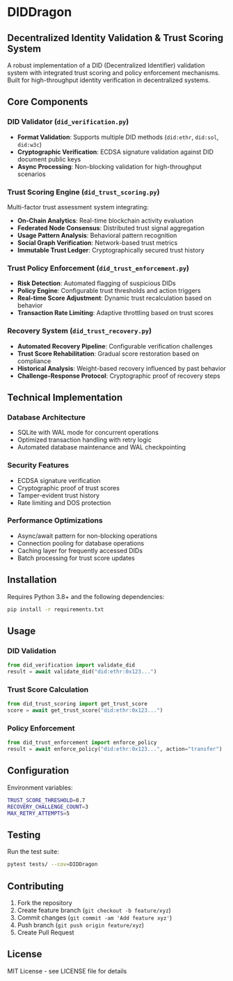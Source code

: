 # DIDDragon
## Decentralized Identity Validation & Trust Scoring System

A robust implementation of a DID (Decentralized Identifier) validation system with integrated trust scoring and policy enforcement mechanisms. Built for high-throughput identity verification in decentralized systems.

## Core Components

### DID Validator (`did_verification.py`)
- **Format Validation**: Supports multiple DID methods (`did:ethr`, `did:sol`, `did:w3c`)
- **Cryptographic Verification**: ECDSA signature validation against DID document public keys
- **Async Processing**: Non-blocking validation for high-throughput scenarios

### Trust Scoring Engine (`did_trust_scoring.py`)
Multi-factor trust assessment system integrating:
- **On-Chain Analytics**: Real-time blockchain activity evaluation
- **Federated Node Consensus**: Distributed trust signal aggregation
- **Usage Pattern Analysis**: Behavioral pattern recognition
- **Social Graph Verification**: Network-based trust metrics
- **Immutable Trust Ledger**: Cryptographically secured trust history

### Trust Policy Enforcement (`did_trust_enforcement.py`)
- **Risk Detection**: Automated flagging of suspicious DIDs
- **Policy Engine**: Configurable trust thresholds and action triggers
- **Real-time Score Adjustment**: Dynamic trust recalculation based on behavior
- **Transaction Rate Limiting**: Adaptive throttling based on trust scores

### Recovery System (`did_trust_recovery.py`)
- **Automated Recovery Pipeline**: Configurable verification challenges
- **Trust Score Rehabilitation**: Gradual score restoration based on compliance
- **Historical Analysis**: Weight-based recovery influenced by past behavior
- **Challenge-Response Protocol**: Cryptographic proof of recovery steps

## Technical Implementation

### Database Architecture
- SQLite with WAL mode for concurrent operations
- Optimized transaction handling with retry logic
- Automated database maintenance and WAL checkpointing

### Security Features
- ECDSA signature verification
- Cryptographic proof of trust scores
- Tamper-evident trust history
- Rate limiting and DOS protection

### Performance Optimizations
- Async/await pattern for non-blocking operations
- Connection pooling for database operations
- Caching layer for frequently accessed DIDs
- Batch processing for trust score updates

## Installation

Requires Python 3.8+ and the following dependencies:
```bash
pip install -r requirements.txt
```

## Usage

### DID Validation
```python
from did_verification import validate_did
result = await validate_did("did:ethr:0x123...")
```

### Trust Score Calculation
```python
from did_trust_scoring import get_trust_score
score = await get_trust_score("did:ethr:0x123...")
```

### Policy Enforcement
```python
from did_trust_enforcement import enforce_policy
result = await enforce_policy("did:ethr:0x123...", action="transfer")
```

## Configuration

Environment variables:
```bash
TRUST_SCORE_THRESHOLD=0.7
RECOVERY_CHALLENGE_COUNT=3
MAX_RETRY_ATTEMPTS=5
```

## Testing

Run the test suite:
```bash
pytest tests/ --cov=DIDDragon
```

## Contributing

1. Fork the repository
2. Create feature branch (`git checkout -b feature/xyz`)
3. Commit changes (`git commit -am 'Add feature xyz'`)
4. Push branch (`git push origin feature/xyz`)
5. Create Pull Request

## License

MIT License - see LICENSE file for details



